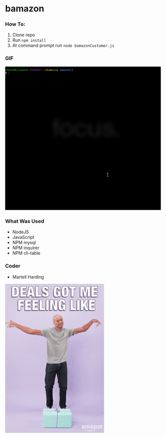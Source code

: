 # bamazon

### How To:

1. Clone repo
2. Run `npm install`
3. At command prompt run `node bamazonCustomer.js`

### GIF

![Bamazon](https://github.com/Kalamath/bamazon/blob/master/assets/bamazonCustomer.gif)

### What Was Used

* NodeJS
* JavaScript
* NPM mysql
* NPM inquirer
* NPM cli-table

### Coder

* Martell Harding

![greatDeals](https://github.com/Kalamath/bamazon/blob/master/assets/greatdeals.gif)
